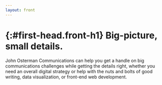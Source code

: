 ```yaml
---
layout: front
---
```


{:#first-head.front-h1}
Big-picture, small details.
==========================

John Osterman Communications can help you get a handle on big communications challenges while getting the details right, whether you need an overall digital strategy or help with the nuts and bolts of good writing, data visualization, or front-end web development.